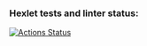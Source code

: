 ### Hexlet tests and linter status:
[![Actions Status](https://github.com/nst12/frontend-project-46/actions/workflows/hexlet-check.yml/badge.svg)](https://github.com/nst12/frontend-project-46/actions)